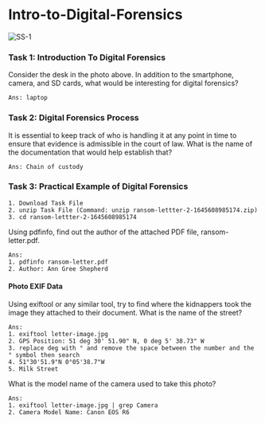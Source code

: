 # Intro-to-Digital-Forensics

![SS-1](https://github.com/sayan-125/Intro-to-Digital-Forensics/assets/158836588/8335d2b1-e261-426e-b504-9aecce132f0d)

### Task 1: Introduction To Digital Forensics

Consider the desk in the photo above. In addition to the smartphone, camera, and SD cards, what would be interesting for digital forensics?

	Ans: laptop

### Task 2: Digital Forensics Process

It is essential to keep track of who is handling it at any point in time to ensure that evidence is admissible in the court of law. What is the name of the documentation that would help establish that?

	Ans: Chain of custody

### Task 3: Practical Example of Digital Forensics

	1. Download Task File
	2. unzip Task File (Command: unzip ransom-lettter-2-1645608985174.zip)
	3. cd ransom-lettter-2-1645608985174

Using pdfinfo, find out the author of the attached PDF file, ransom-letter.pdf.

	Ans: 
	1. pdfinfo ransom-letter.pdf
	2. Author: Ann Gree Shepherd

#### Photo EXIF Data

Using exiftool or any similar tool, try to find where the kidnappers took the image they attached to their document. What is the name of the street?

	Ans:
	1. exiftool letter-image.jpg
	2. GPS Position: 51 deg 30' 51.90" N, 0 deg 5' 38.73" W
	3. replace deg with ° and remove the space between the number and the ° symbol then search
 	4. 51°30'51.9"N 0°05'38.7"W
	5. Milk Street

What is the model name of the camera used to take this photo?

	Ans:	
	1. exiftool letter-image.jpg | grep Camera
	2. Camera Model Name: Canon EOS R6

